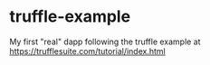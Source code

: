 # truffle-example
My first "real" dapp following the truffle example at https://trufflesuite.com/tutorial/index.html
